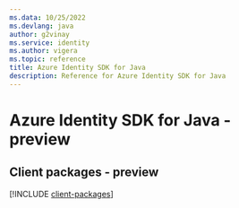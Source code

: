```yaml
---
ms.data: 10/25/2022
ms.devlang: java
author: g2vinay
ms.service: identity
ms.author: vigera
ms.topic: reference
title: Azure Identity SDK for Java
description: Reference for Azure Identity SDK for Java
---
```

# Azure Identity SDK for Java - preview

## Client packages - preview
[!INCLUDE [client-packages](identity-client-index.md)]